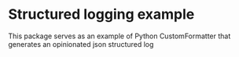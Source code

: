 # Structured logging example

This package serves as an example of Python CustomFormatter that generates an opinionated json structured log
